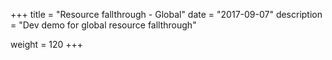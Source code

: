 +++
title = "Resource fallthrough - Global"
date = "2017-09-07"
description = "Dev demo for global resource fallthrough"

weight = 120
+++
